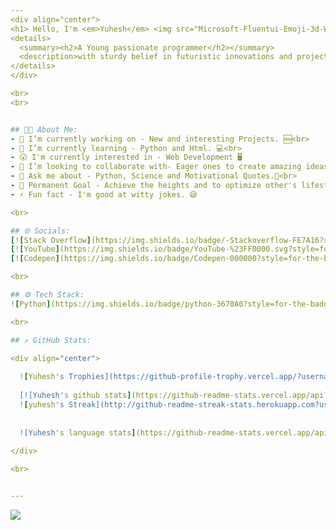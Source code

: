```yaml
---
<div align="center"> 
<h1> Hello, I'm <em>Yuhesh</em> <img src="Microsoft-Fluentui-Emoji-3d-Waving-Hand-3d-Default.512.png" width=45px></h1>
<details>
  <summary><h2>A Young passionate programmer</h2></summary>
  <description>with sturdy belief in futuristic innovations and projects. Backer of Open Source Projects and contributions to them. Saavy when comes to acquiring new information or knnowledge. </description>
</details>
</div>

<br>
<br>


## 🤘🏻 About Me:
- 🔭 I’m currently working on - New and interesting Projects. 🆕<br>
- 🌱 I’m currently learning - Python and Html. 💻<br>
- 😮 I'm currently interested in - Web Development 🖥️
- 👯 I’m looking to collaborate with- Eager ones to create amazing ideas.<br>
- 💬 Ask me about - Python, Science and Motivational Quotes.🔬<br>
- 🎯 Permanent Goal - Achieve the heights and to optimize other's lifestyle. <br>
- ⚡ Fun fact - I'm good at witty jokes. 😅

<br>

## 🌐 Socials:
[![Stack Overflow](https://img.shields.io/badge/-Stackoverflow-FE7A16?style=for-the-badge&logo=stack-overflow&logoColor=white)](https://stackoverflow.com/users/YuheshPandian) 
[![YouTube](https://img.shields.io/badge/YouTube-%23FF0000.svg?style=for-the-badge&logo=YouTube&logoColor=white)](https://youtube.com/@pandias_coding) 
[![Codepen](https://img.shields.io/badge/Codepen-000000?style=for-the-badge&logo=codepen&logoColor=white)](https://codepen.io/Yuheshpandian) 

<br>

## ⚙️ Tech Stack:
![Python](https://img.shields.io/badge/python-3670A0?style=for-the-badge&logo=python&logoColor=ffdd54) ![HTML5](https://img.shields.io/badge/html5-%23E34F26.svg?style=for-the-badge&logo=html5&logoColor=white) ![CSS3](https://img.shields.io/badge/css3-%231572B6.svg?style=for-the-badge&logo=css3&logoColor=white) ![Render](https://img.shields.io/badge/Render-%46E3B7.svg?style=for-the-badge&logo=render&logoColor=white) ![Flask](https://img.shields.io/badge/flask-%23000.svg?style=for-the-badge&logo=flask&logoColor=white) ![Canva](https://img.shields.io/badge/Canva-%2300C4CC.svg?style=for-the-badge&logo=Canva&logoColor=white)

<br>

## ↗️ GitHub Stats:
  
<div align="center">

  ![Yuhesh's Trophies](https://github-profile-trophy.vercel.app/?username=Yuheshpandian&rank=-B&column=-1&no-frame=true&margin-w=10&theme=radical)
  
  [![Yuhesh's github stats](https://github-readme-stats.vercel.app/api?username=Yuheshpandian&show_icons=true&theme=radical&margin=false)](https://github.com/rajaniraiyn?tab=repositories)
  ![yuhesh's Streak](http://github-readme-streak-stats.herokuapp.com?user=Yuheshpandian&theme=radical&date_format=j%20M%5B%20Y%5D&border=FFFFFF&ring=4C8EDA&stroke=FFFFFF&dates=1D64D0)
  
  
  ![Yuhesh's language stats](https://github-readme-stats.vercel.app/api/top-langs/?username=Yuheshpandian&theme=radical)
    
</div>

<br>


---
```


<a href="https://visitcount.itsvg.in">
  <img src="https://visitcount.itsvg.in/api?id=Yuheshpandian&label=Profile%20Views&color=6&icon=5&pretty=false" />
</a>





